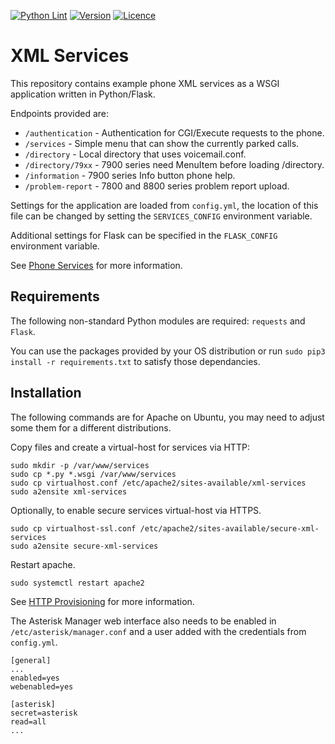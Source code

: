 [![Python Lint](https://img.shields.io/github/actions/workflow/status/usecallmanagernz/services/pylint.yml?branch=master&label=python%20lint)](https://github.com/usecallmanagernz/services/actions/workflows/pylint.yml) [![Version](https://img.shields.io/github/v/tag/usecallmanagernz/services?color=blue&label=version&sort=semver)](https://github.com/usecallmanagernz/services/releases) [![Licence](https://img.shields.io/github/license/usecallmanagernz/services?color=red)](https://github.com/usecallmanagernz/services/blob/master/LICENSE)

# XML Services

This repository contains example phone XML services as a WSGI application
written in Python/Flask.

Endpoints provided are:

* `/authentication` - Authentication for CGI/Execute requests to the phone.
* `/services` - Simple menu that can show the currently parked calls.
* `/directory` - Local directory that uses voicemail.conf.
* `/directory/79xx` - 7900 series need MenuItem before loading /directory.
* `/information` - 7900 series Info button phone help.
* `/problem-report` - 7800 and 8800 series problem report upload.

Settings for the application are loaded from `config.yml`, the location of
this file can be changed by setting the `SERVICES_CONFIG` environment
variable.

Additional settings for Flask can be specified in the `FLASK_CONFIG`
environment variable.

See [Phone Services](http://usecallmanager.nz/phone-services-xml.html) for
more information.

## Requirements

The following non-standard Python modules are required: `requests` and `Flask`.

You can use the packages provided by your OS distribution or run
`sudo pip3 install -r requirements.txt` to satisfy those dependancies.

## Installation

The following commands are for Apache on Ubuntu, you may need to adjust some
them for a different distributions.

Copy files and create a virtual-host for services via HTTP:

```
sudo mkdir -p /var/www/services
sudo cp *.py *.wsgi /var/www/services
sudo cp virtualhost.conf /etc/apache2/sites-available/xml-services
sudo a2ensite xml-services
```

Optionally, to enable secure services virtual-host via HTTPS.

```
sudo cp virtualhost-ssl.conf /etc/apache2/sites-available/secure-xml-services
sudo a2ensite secure-xml-services
```

Restart apache.

```
sudo systemctl restart apache2
```

See [HTTP Provisioning](https://usecallmanager.nz/apache-conf.html#XML-Services)
for more information.

The Asterisk Manager web interface also needs to be enabled in
`/etc/asterisk/manager.conf` and a user added with the credentials from `config.yml`.

```
[general]
...
enabled=yes
webenabled=yes

[asterisk]
secret=asterisk
read=all
...
```
